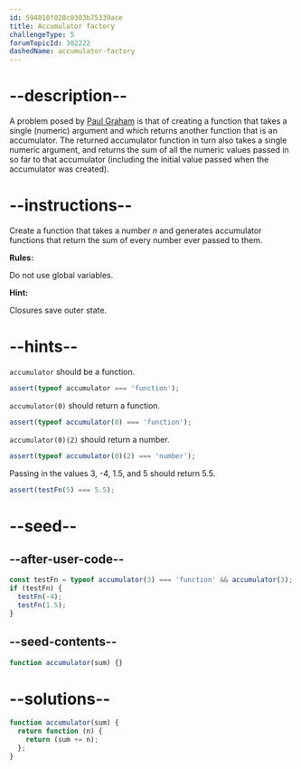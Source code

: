 ```yaml
---
id: 594810f028c0303b75339ace
title: Accumulator factory
challengeType: 5
forumTopicId: 302222
dashedName: accumulator-factory
---
```


# --description--

A problem posed by [Paul Graham](<https://en.wikipedia.org/wiki/Paul_Graham_(programmer)>) is that of creating a function that takes a single (numeric) argument and which returns another function that is an accumulator. The returned accumulator function in turn also takes a single numeric argument, and returns the sum of all the numeric values passed in so far to that accumulator (including the initial value passed when the accumulator was created).

# --instructions--

Create a function that takes a number $n$ and generates accumulator functions that return the sum of every number ever passed to them.

**Rules:**

Do not use global variables.

**Hint:**

Closures save outer state.

# --hints--

`accumulator` should be a function.

```js
assert(typeof accumulator === 'function');
```

`accumulator(0)` should return a function.

```js
assert(typeof accumulator(0) === 'function');
```

`accumulator(0)(2)` should return a number.

```js
assert(typeof accumulator(0)(2) === 'number');
```

Passing in the values 3, -4, 1.5, and 5 should return 5.5.

```js
assert(testFn(5) === 5.5);
```

# --seed--

## --after-user-code--

```js
const testFn = typeof accumulator(3) === 'function' && accumulator(3);
if (testFn) {
  testFn(-4);
  testFn(1.5);
}
```

## --seed-contents--

```js
function accumulator(sum) {}
```

# --solutions--

```js
function accumulator(sum) {
  return function (n) {
    return (sum += n);
  };
}
```
